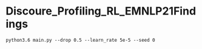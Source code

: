 # Discoure_Profiling_RL_EMNLP21Findings

```
python3.6 main.py --drop 0.5 --learn_rate 5e-5 --seed 0
```

